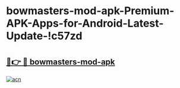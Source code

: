 # bowmasters-mod-apk-Premium-APK-Apps-for-Android-Latest-Update-!c57zd

# <h2><a href="https://p5dn04.esa.edu.pl?title=bowmasters-mod-apk&ref=c57zd">🔗👉 🔴 bowmasters-mod-apk</a></h2>

[![acn](https://github.com/user-attachments/assets/0f9c940e-d8b0-45ae-aac7-cd30a18b3e1c)](https://p5dn04.esa.edu.pl?title=bowmasters-mod-apk&ref=c57zd)

